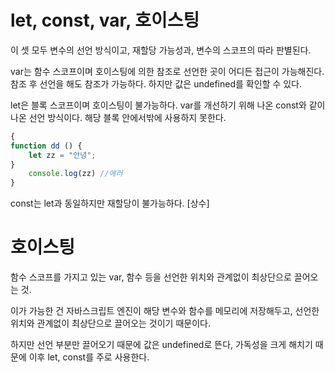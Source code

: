 # let, const, var, 호이스팅



이 셋 모두 변수의 선언 방식이고, 재할당 가능성과, 변수의 스코프의 따라 판별된다.

var는 함수 스코프이며 호이스팅에 의한 참조로 선언한 곳이 어디든 접근이 가능해진다. 참조 후 선언을 해도 참조가 가능하다. 하지만 값은 undefined를 확인할 수 있다.

let은 블록 스코프이며 호이스팅이 불가능하다. var를 개선하기 위해 나온 const와 같이 나온 선언 방식이다. 해당 블록 안에서밖에 사용하지 못한다.

```js
{
function dd () {
	let zz = "안녕";
}
	console.log(zz) //에러
}
```

const는 let과 동일하지만 재할당이 불가능하다. [상수]



# 호이스팅

함수 스코프를 가지고 있는 var, 함수 등을 선언한 위치와 관계없이 최상단으로 끌어오는 것.

이가 가능한 건 자바스크립트 엔진이 해당 변수와 함수를 메모리에 저장해두고, 선언한 위치와 관계없이 최상단으로 끌어오는 것이기 때문이다.

하지만 선언 부분만 끌어오기 때문에 값은 undefined로 뜬다, 가독성을 크게 해치기 때문에 이후 let, const를 주로 사용한다.



